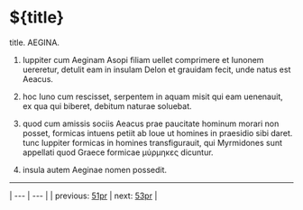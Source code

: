 # ${title}

title. AEGINA.



1. Iuppiter cum Aeginam Asopi filiam uellet comprimere et Iunonem uereretur, detulit eam in insulam Delon et grauidam fecit, unde natus est Aeacus.



2. hoc Iuno cum rescisset, serpentem in aquam misit qui eam uenenauit, ex qua qui biberet, debitum naturae soluebat.



3. quod cum amissis sociis Aeacus prae paucitate hominum morari non posset, formicas intuens petiit ab Ioue ut homines in praesidio sibi daret. tunc Iuppiter formicas in homines transfigurauit, qui Myrmidones sunt appellati quod Graece formicae μύρμηκες dicuntur.



4. insula autem Aeginae nomen possedit.



---

| --- | --- |
| previous: [51pr](../51pr/) | next: [53pr](../53pr/) |